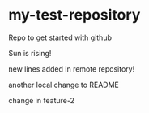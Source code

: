 # my-test-repository
Repo to get started with github

Sun is rising!

new lines added in remote repository!


another local change to README


change in feature-2